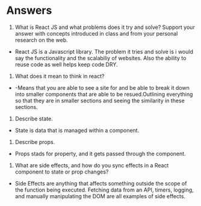 # Answers

1. What is React JS and what problems does it try and solve? Support your answer with concepts introduced in class and from your personal research on the web.

- React JS is a Javascript library. The problem it tries and solve is i would say the functionality and the scalabiliy of websites. Also the ability to reuse code as well helps keep code DRY.

1. What does it mean to think in react?

- -Means that you are able to see a site for and be able to break it down into smaller components that are able to be resued.Outlining everything so that they are in smaller sections and seeing the similarity in these sections.

1. Describe state.

- State is data that is managed within a component.

1. Describe props.

- Props stads for property, and it gets passed through the component.

1. What are side effects, and how do you sync effects in a React component to state or prop changes?

- Side Effects are anything that affects something outside the scope of the function being executed. Fetching data from an API, timers, logging, and manually manipulating the DOM are all examples of side effects.


